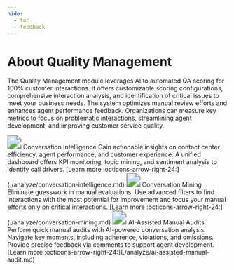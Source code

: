 ```yaml
---
hide:
  - toc
  - feedback
---
```

# About Quality Management

The Quality Management module leverages AI to automated QA scoring for 100% customer interactions. It offers customizable scoring configurations, comprehensive interaction analysis, and identification of critical issues to meet your business needs. The system optimizes manual review efforts and enhances agent performance feedback. Organizations can measure key metrics to focus on problematic interactions, streamlining agent development, and improving customer service quality.

<kr-grid type="g2">
    <kr-grid-item>
        <img src="../images/conversational-intelligence.svg" style="zoom:200%;"></img>
        <kr-grid-title>Conversation Intelligence</kr-grid-title>
        <kr-grid-desc>Gain actionable insights on contact center efficiency, agent performance, and customer experience. A unified dashboard offers KPI monitoring, topic mining, and sentiment analysis to identify call drivers.</kr-grid-desc>
        [Learn more :octicons-arrow-right-24:](./analyze/conversation-intelligence.md)
    </kr-grid-item>
    <kr-grid-item>
        <img src="../images/conversation-mining.svg" style="zoom:200%;"></img>
        <kr-grid-title>Conversation Mining</kr-grid-title>
        <kr-grid-desc>Eliminate guesswork in manual evaluations. Use advanced filters to find interactions with the most potential for improvement and focus your manual efforts only on critical interactions.</kr-grid-desc>
        [Learn more :octicons-arrow-right-24:](./analyze/conversation-mining.md)
    </kr-grid-item>
    <kr-grid-item>
        <img src="../images/ai-assistance.svg" style="zoom:200%;"></img>
        <kr-grid-title>AI-Assisted Manual Audits</kr-grid-title>
        <kr-grid-desc>Perform quick manual audits with AI-powered conversation analysis. Navigate key moments, including adherence, violations, and omissions. Provide precise feedback via comments to support agent development.</kr-grid-desc>
        [Learn more :octicons-arrow-right-24:](./analyze/ai-assisted-manual-audit.md)
    </kr-grid-item>
</kr-grid>
